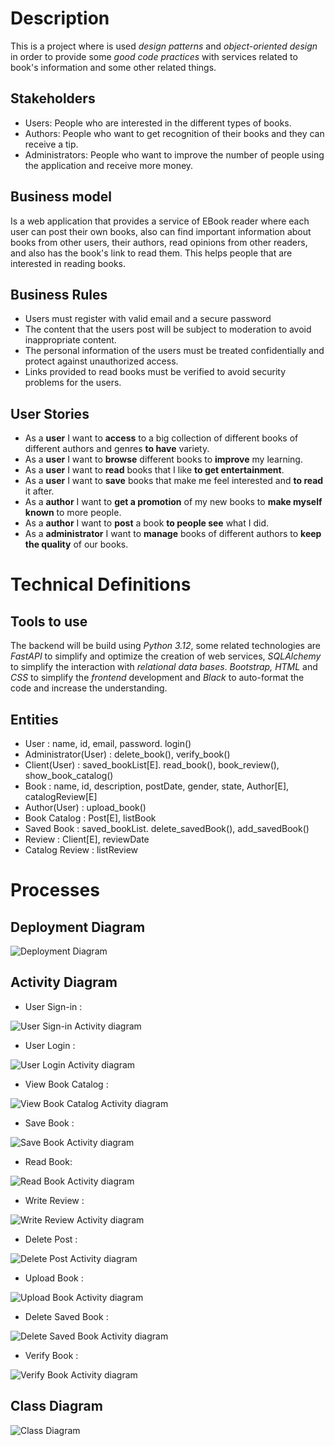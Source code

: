 # Description

This is a project where is used _design patterns_ and _object-oriented design_ in order to provide some _good code practices_ with services related to book's information and some other related things.

## Stakeholders

- Users: People who are interested in the different types of books.
- Authors: People who want to get recognition of their books and they can receive a tip.
- Administrators: People who want to improve the number of people using the application and receive more money.

## Business model

Is a web application that provides a service of EBook reader where each user can post their own books, also can find important information about books from other users, their authors, read opinions from other readers, and also has the book's link to read them. This helps people that are interested in reading books.


## Business Rules

- Users must register with valid email and a secure password
- The content that the users post will be subject to moderation to avoid inappropriate content.
- The personal information of the users must be treated confidentially and protect against unauthorized access.
- Links provided to read books must be verified to avoid security problems for the users.

## User Stories

- As a __user__ I want to __access__ to a big collection of different books of different authors and genres __to have__ variety.
- As a __user__ I want to __browse__ different books to __improve__ my learning.
- As a __user__ I want to __read__ books that I like __to get entertainment__.
- As a __user__ I want to __save__ books that make me feel interested and __to read__ it after.
- As a __author__ I want to __get a promotion__ of my new books to __make myself known__ to more people.
- As a __author__ I want to __post__ a book __to people see__ what I did.
- As a __administrator__ I want to __manage__ books of different authors to __keep the quality__ of our books.

# Technical Definitions

## Tools to use

 The backend will be build using _Python 3.12_, some related technologies are _FastAPI_ to simplify and optimize the creation of web services, _SQLAlchemy_  to simplify the interaction with _relational data bases_. _Bootstrap, HTML_ and _CSS_ to simplify the _frontend_ development and  _Black_ to auto-format the code and increase the understanding.
  
## Entities


- User : name, id, email, password. login()
- Administrator(User) : delete_book(), verify_book()
- Client(User) : saved_bookList[E]. read_book(), book_review(), show_book_catalog()
- Book : name, id, description, postDate, gender, state, Author[E], catalogReview[E]
- Author(User) : upload_book()
- Book Catalog : Post[E], listBook
- Saved Book : saved_bookList. delete_savedBook(), add_savedBook()
- Review : Client[E], reviewDate
- Catalog Review : listReview

# Processes
## Deployment Diagram
![Deployment Diagram](/Docs//images/DeploymentDiagram.png)
## Activity Diagram
- User Sign-in :

![User Sign-in Activity diagram](/Docs//images/Sign_in_ActivityDiagram.png)

- User Login :

![User Login Activity diagram](/Docs//images/Login_ActivityDiagram.png)

- View Book Catalog :

![View Book Catalog Activity diagram](/Docs//images/bookCatalog_ActivityDiagram.png)

- Save Book :

![Save Book Activity diagram](/Docs//images/saveBook_ActivityDiagram.png)

- Read Book: 

![Read Book Activity diagram](/Docs//images/readBook_ActivityDiagram.png)

- Write Review :

![Write Review Activity diagram](/Docs//images/writeReview_ActivityDiagram.png)

- Delete Post : 

![Delete Post Activity diagram](/Docs//images/DeletePost_ActivityDiagram.png)

- Upload Book : 

![Upload Book Activity diagram](/Docs//images/uploadBook_ActivityDiagram.png)

- Delete Saved Book :

![Delete Saved Book Activity diagram](/Docs//images/delete_saveBook_ActivityDiagram.png)

- Verify Book : 
   
![Verify Book Activity diagram](/Docs//images/verifyBook_ActivityDiagram.png)

## Class Diagram

![Class Diagram](/Docs//images/ClassDiagram.png)